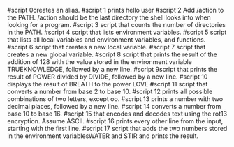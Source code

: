 #script 0creates an alias.
#script 1  prints hello user
#script 2 Add /action to the PATH. /action should be the last directory the shell looks into when looking for a program.
#script 3 script that counts the number of directories in the PATH.
#script 4 script that lists environment variables.
#script 5 script that lists all local variables and environment variables, and functions.
#script 6 script that creates a new local variable.
#script 7 script that creates a new global variable.
#script 8 script that prints the result of the addition of 128 with the value stored in the environment variable TRUEKNOWLEDGE, followed by a new line.
#script 9script that prints the result of POWER divided by DIVIDE, followed by a new line.
#script 10 displays the result of BREATH to the power LOVE
#script 11 script that converts a number from base 2 to base 10.
#script 12 prints all possible combinations of two letters, except oo.
#script 13 prints a number with two decimal places, followed by a new line.
#script 14 converts a number from base 10 to base 16.
#script 15 that encodes and decodes text using the rot13 encryption. Assume ASCII.
#script 16 prints every other line from the input, starting with the first line.
#script 17  script that adds the two numbers stored in the environment variablesWATER and STIR and prints the result.
